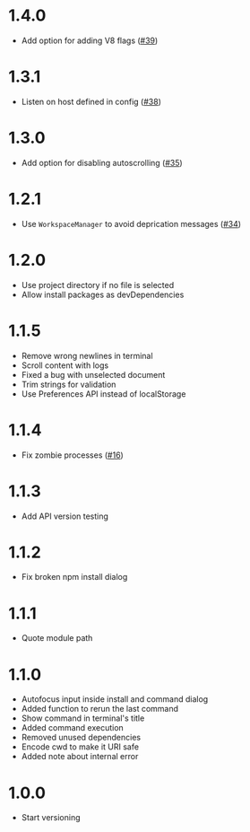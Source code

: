 # 1.4.0
* Add option for adding V8 flags ([#39](https://github.com/Acconut/brackets-nodejs/pull/39))

# 1.3.1
* Listen on host defined in config ([#38](https://github.com/Acconut/brackets-nodejs/issues/38))

# 1.3.0
* Add option for disabling autoscrolling ([#35](https://github.com/Acconut/brackets-nodejs/issues/35))

# 1.2.1
* Use `WorkspaceManager` to avoid deprication messages ([#34](https://github.com/Acconut/brackets-nodejs/pull/34))

# 1.2.0
* Use project directory if no file is selected
* Allow install packages as devDependencies

# 1.1.5
* Remove wrong newlines in terminal
* Scroll content with logs
* Fixed a bug with unselected document
* Trim strings for validation
* Use Preferences API instead of localStorage

# 1.1.4
* Fix zombie processes ([#16](https://github.com/Acconut/brackets-nodejs/issues/16))

# 1.1.3
* Add API version testing

# 1.1.2
* Fix broken npm install dialog

# 1.1.1
* Quote module path

# 1.1.0
* Autofocus input inside install and command dialog
* Added function to rerun the last command
* Show command in terminal's title
* Added command execution
* Removed unused dependencies
* Encode cwd to make it URI safe
* Added note about internal error

# 1.0.0
* Start versioning
